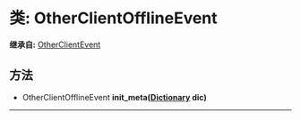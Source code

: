 # 类: OtherClientOfflineEvent  
  
**继承自:** [OtherClientEvent](OtherClientEvent.md)  
  
## 方法 
  
- OtherClientOfflineEvent **init_meta([Dictionary](https://docs.godotengine.org/en/latest/classes/class_dictionary.html) dic)**  
  
---  
  

